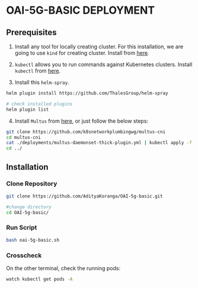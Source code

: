 # OAI-5G-BASIC DEPLOYMENT

## Prerequisites

1. Install any tool for locally creating cluster. For this installation, we are going to use `kind` for creating cluster. Install from [here](https://kind.sigs.k8s.io/docs/user/quick-start/#installation).

2. `kubectl` allows you to run commands against Kubernetes clusters. Install `kubectl` from [here](https://kubernetes.io/docs/tasks/tools/).

3. Install this `helm-spray`.
```bash
helm plugin install https://github.com/ThalesGroup/helm-spray

# check installed plugins
helm plugin list
```

4. Install `Multus` from [here](https://github.com/k8snetworkplumbingwg/multus-cni), or just follow the below steps:
```bash
git clone https://github.com/k8snetworkplumbingwg/multus-cni
cd multus-cni
cat ./deployments/multus-daemonset-thick-plugin.yml | kubectl apply -f -
cd ../
```

## Installation 

### Clone Repository
```bash
git clone https://github.com/AdityaKoranga/OAI-5g-basic.git

#change directory
cd OAI-5g-basic/
```

### Run Script
```bash
bash oai-5g-basic.sh
```

### Crosscheck
On the other terminal, check the running pods:
```bash
watch kubectl get pods -A
```
